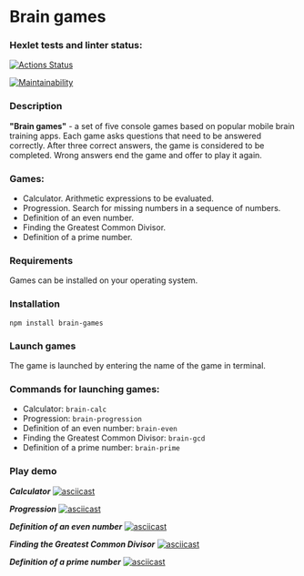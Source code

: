 # Brain games

### Hexlet tests and linter status:
[![Actions Status](https://github.com/AlexeyChi/frontend-project-44/workflows/hexlet-check/badge.svg)](https://github.com/AlexeyChi/frontend-project-44/actions)

[![Maintainability](https://api.codeclimate.com/v1/badges/150b7537e0583a407ec7/maintainability)](https://codeclimate.com/github/AlexeyChi/frontend-project-44/maintainability)

### Description

**"Brain games"** - a set of five console games based  on popular mobile brain training 
apps. Each game asks questions that need to be answered correctly. After three correct 
answers, the game is considered to be completed. Wrong answers end the game and offer 
to play it again.

### Games:

* Calculator. Arithmetic expressions to be evaluated.
* Progression. Search for missing numbers in a sequence of numbers.
* Definition of an even number.
* Finding the Greatest Common Divisor.
* Definition of a prime number.

### Requirements
Games can be installed on your operating system.


### Installation

`npm install brain-games`

### Launch games

The game is launched by entering the name of the game in terminal.

### Commands for launching games:
* Calculator:
`brain-calc`
* Progression:
`brain-progression`
* Definition of an even number:
`brain-even`
* Finding the Greatest Common Divisor:
`brain-gcd`
* Definition of a prime number:
`brain-prime`

### Play demo

**_Calculator_**
[![asciicast](https://asciinema.org/a/lzRSEczEattKflH2JhX2FsA00.svg)](https://asciinema.org/a/lzRSEczEattKflH2JhX2FsA00)

**_Progression_**
[![asciicast](https://asciinema.org/a/N4nGPNeQqjYsO8vV7lKMqqeo4.svg)](https://asciinema.org/a/N4nGPNeQqjYsO8vV7lKMqqeo4)

**_Definition of an even number_**
[![asciicast](https://asciinema.org/a/wKN6DbNV2YT5Ae49QBZSuarEC.svg)](https://asciinema.org/a/wKN6DbNV2YT5Ae49QBZSuarEC)

**_Finding the Greatest Common Divisor_**
[![asciicast](https://asciinema.org/a/AfXz7YBBFQ9cpGjGti2G31Wdt.svg)](https://asciinema.org/a/AfXz7YBBFQ9cpGjGti2G31Wdt)

**_Definition of a prime number_**
[![asciicast](https://asciinema.org/a/TM4cjLA86UhV80IGl1fB2kzCZ.svg)](https://asciinema.org/a/TM4cjLA86UhV80IGl1fB2kzCZ)

